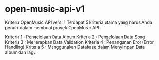 # open-music-api-v1

Kriteria OpenMusic API versi 1  Terdapat 5 kriteria utama yang harus Anda penuhi dalam membuat proyek OpenMusic API.

Kriteria 1 : Pengelolaan Data Album
Kriteria 2 : Pengelolaan Data Song
Kriteria 3 : Menerapkan Data Validation
Kriteria 4 : Penanganan Eror (Error Handling)
Kriteria 5 : Menggunakan Database dalam Menyimpan Data album dan lagu
